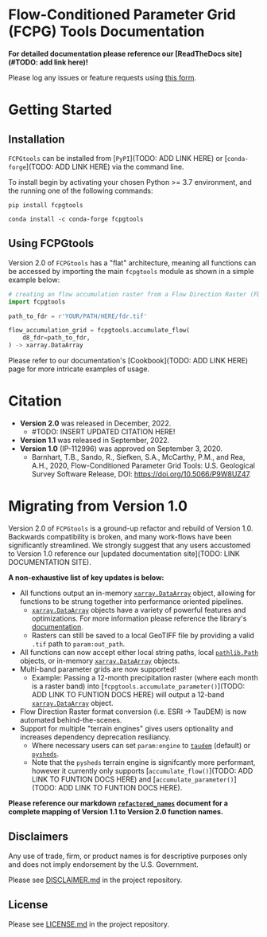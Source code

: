 Flow-Conditioned Parameter Grid (FCPG) Tools Documentation
===============================================================


**For detailed documentation please reference our [ReadTheDocs site](#TODO: add link here)!** 

Please log any issues or feature requests using [this form](https://code.usgs.gov/StreamStats/data-preparation/cpg/FCPGtools/-/issues/new?issuable_template=bug).

# Getting Started
## Installation
`FCPGtools` can be installed from [`PyPI`](TODO: ADD LINK HERE) or [`conda-forge`](TODO: ADD LINK HERE) via the command line.

To install begin by activating your chosen Python >= 3.7 environment, and the running one of the following commands:

```
pip install fcpgtools
```

```
conda install -c conda-forge fcpgtools
```

## Using FCPGtools
Version 2.0 of `FCPGtools` has a "flat" architecture, meaning all functions can be accessed by importing the main `fcpgtools` module as shown in a simple example below:

```python
# creating an flow accumulation raster from a Flow Direction Raster (FDR)
import fcpgtools

path_to_fdr = r'YOUR/PATH/HERE/fdr.tif'

flow_accumulation_grid = fcpgtools.accumulate_flow(
    d8_fdr=path_to_fdr,
) -> xarray.DataArray
```

Please refer to our documentation's [Cookbook](TODO: ADD LINK HERE) page for more intricate examples of usage.

# Citation
* **Version 2.0** was released in December, 2022.
    * #TODO: INSERT UPDATED CITATION HERE!
* **Version 1.1** was released in September, 2022.
* **Version 1.0** (IP-112996) was approved on September 3, 2020.
    * Barnhart, T.B., Sando, R., Siefken, S.A., McCarthy, P.M., and Rea, A.H., 2020, Flow-Conditioned Parameter Grid Tools: U.S. Geological Survey Software Release, DOI: https://doi.org/10.5066/P9W8UZ47.

# Migrating from Version 1.0
Version 2.0 of `FCPGtools` is a ground-up refactor and rebuild of Version 1.0. Backwards compatibility is broken, and many work-flows have been significantly streamlined. We strongly suggest that any users accustomed to Version 1.0 reference our [updated documentation site](TODO: LINK DOCUMENTATION SITE).

**A non-exhaustive list of key updates is below:**
* All functions output an in-memory [`xarray.DataArray`](https://docs.xarray.dev/en/stable/generated/xarray.DataArray.html#xarray.DataArray) object, allowing for functions to be strung together into performance oriented pipelines.
    * [`xarray.DataArray`](https://docs.xarray.dev/en/stable/generated/xarray.DataArray.html#xarray.DataArray) objects have a variety of powerful features and optimizations. For more information please reference the library's [documentation](https://docs.xarray.dev/en/stable/getting-started-guide/why-xarray.html).
    * Rasters can still be saved to a local GeoTIFF file by providing a valid `.tif` path to `param:out_path`.
* All functions can now accept either local string paths, local [`pathlib.Path`](https://docs.python.org/3/library/pathlib.html) objects, or in-memory [`xarray.DataArray`](https://docs.xarray.dev/en/stable/generated/xarray.DataArray.html#xarray.DataArray) objects.
* Multi-band parameter grids are now supported!
    * Example: Passing a 12-month precipitation raster (where each month is a raster band) into [`fcpgtools.accumulate_parameter()`](TODO: ADD LINK TO FUNTION DOCS HERE) will output a 12-band [`xarray.DataArray`](https://docs.xarray.dev/en/stable/generated/xarray.DataArray.html#xarray.DataArray) object.
* Flow Direction Raster format conversion (i.e. ESRI -> TauDEM) is now automated behind-the-scenes.
* Support for multiple "terrain engines" gives users optionality and increases dependency deprecation resiliancy. 
    * Where necessary users can set `param:engine` to [`taudem`](https://hydrology.usu.edu/taudem/taudem5/) (default) or [`pysheds`](https://github.com/mdbartos/pysheds).
    * Note that the `pysheds` terrain engine is signifcantly more performant, however it currently only supports [`accumulate_flow()`](TODO: ADD LINK TO FUNTION DOCS HERE) and [`accumulate_parameter()`](TODO: ADD LINK TO FUNTION DOCS HERE).

**Please reference our markdown [`refactored_names`](examples/refactored_names.md) document for a complete mapping of Version 1.1 to Version 2.0 function names.**


## Disclaimers
Any use of trade, firm, or product names is for descriptive purposes only and does not imply endorsement by the U.S. Government.

Please see [DISCLAIMER.md](DISCLAIMER.md) in the project repository.

## License
Please see [LICENSE.md](LICENSE.md) in the project repository.
